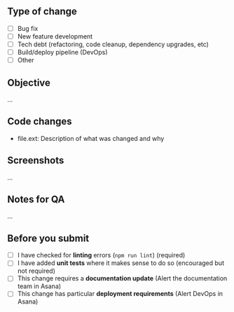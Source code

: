## Type of change
- [ ] Bug fix
- [ ] New feature development
- [ ] Tech debt (refactoring, code cleanup, dependency upgrades, etc)
- [ ] Build/deploy pipeline (DevOps)
- [ ] Other

## Objective
<!--Describe what the purpose of this PR is. For example: what bug you're fixing or what new feature you're adding-->

...

## Code changes
<!--Explain the changes you've made to each file or major component. This should help the reviewer understand your changes-->
<!--Also refer to any related changes or PRs in other repositories-->

* file.ext: Description of what was changed and why

## Screenshots
<!--Required for any UI changes. Delete if not applicable-->

...

## Notes for QA
<!--What functionality requires testing by QA? This includes testing new behavior and regression testing-->

...

## Before you submit
- [ ] I have checked for **linting** errors (`npm run lint`) (required)
- [ ] I have added **unit tests** where it makes sense to do so (encouraged but not required)
- [ ] This change requires a **documentation update** (Alert the documentation team in Asana)
- [ ] This change has particular **deployment requirements** (Alert DevOps in Asana)
